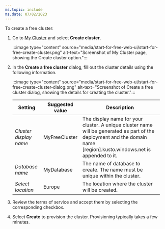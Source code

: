 ```yaml
---
ms.topic: include
ms.date: 07/02/2023
---
```


To create a free cluster:

1. Go to [My Cluster](https://aka.ms/kustofree) and select **Create cluster**.

    :::image type="content" source="media/start-for-free-web-ui/start-for-free-create-cluster.png" alt-text="Screenshot of My Cluster page, showing the Create cluster option.":::

1. In the **Create a free cluster** dialog, fill out the cluster details using the following information.

    :::image type="content" source="media/start-for-free-web-ui/start-for-free-create-cluster-dialog.png" alt-text="Screenshot of Create a free cluster dialog, showing the details for creating the cluster.":::

    | Setting | Suggested value | Description |
    |--|--|--|
    | *Cluster display name* | MyFreeCluster | The display name for your cluster. A unique cluster name will be generated as part of the deployment and the domain name [region].kusto.windows.net is appended to it. |
    | *Database name* | MyDatabase | The name of database to create. The name must be unique within the cluster. |
    | *Select location* | Europe | The location where the cluster will be created. |

1. Review the terms of service and accept them by selecting the corresponding checkbox.

1. Select **Create** to provision the cluster. Provisioning typically takes a few minutes.
